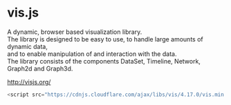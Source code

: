# vis.js

A dynamic, browser based visualization library.   
The library is designed to be easy to use, to handle large amounts of dynamic data,   
and to enable manipulation of and interaction with the data.   
The library consists of the components DataSet, Timeline, Network, Graph2d and Graph3d.   


http://visjs.org/




```js
<script src="https://cdnjs.cloudflare.com/ajax/libs/vis/4.17.0/vis.min.js" integrity="sha256-PCMY0PJFtBNQLF/FRg4sKfR7k8mA9hc7mQKVNno47hc=" crossorigin="anonymous"></script>
``` 

